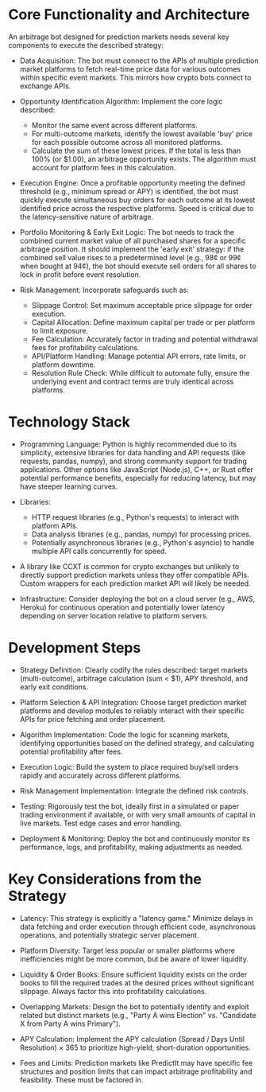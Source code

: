 # Core Functionality and Architecture
An arbitrage bot designed for prediction markets needs several key components to execute the described strategy:

- Data Acquisition: The bot must connect to the APIs of multiple prediction market platforms to fetch real-time price data for various outcomes within specific event markets. This mirrors how crypto bots connect to exchange APIs.

- Opportunity Identification Algorithm: Implement the core logic described:

  - Monitor the same event across different platforms.
  - For multi-outcome markets, identify the lowest available 'buy' price for each possible outcome across all monitored platforms.
  - Calculate the sum of these lowest prices. If the total is less than 100% (or $1.00), an arbitrage opportunity exists. The algorithm must account for platform fees in this calculation.

- Execution Engine: Once a profitable opportunity meeting the defined threshold (e.g., minimum spread or APY) is identified, the bot must quickly execute simultaneous buy orders for each outcome at its lowest identified price across the respective platforms. Speed is critical due to the latency-sensitive nature of arbitrage.

- Portfolio Monitoring & Early Exit Logic: The bot needs to track the combined current market value of all purchased shares for a specific arbitrage position. It should implement the 'early exit' strategy: if the combined sell value rises to a predetermined level (e.g., 98¢ or 99¢ when bought at 94¢), the bot should execute sell orders for all shares to lock in profit before event resolution.

- Risk Management: Incorporate safeguards such as:

  - Slippage Control: Set maximum acceptable price slippage for order execution.
  - Capital Allocation: Define maximum capital per trade or per platform to limit exposure.
  - Fee Calculation: Accurately factor in trading and potential withdrawal fees for profitability calculations.
  - API/Platform Handling: Manage potential API errors, rate limits, or platform downtime.
  - Resolution Rule Check: While difficult to automate fully, ensure the underlying event and contract terms are truly identical across platforms.

# Technology Stack
- Programming Language: Python is highly recommended due to its simplicity, extensive libraries for data handling and API requests (like requests, pandas, numpy), and strong community support for trading applications. Other options like JavaScript (Node.js), C++, or Rust offer potential performance benefits, especially for reducing latency, but may have steeper learning curves.

- Libraries:

  - HTTP request libraries (e.g., Python's requests) to interact with platform APIs.
  - Data analysis libraries (e.g., pandas, numpy) for processing prices.
  - Potentially asynchronous libraries (e.g., Python's asyncio) to handle multiple API calls concurrently for speed.

- A library like CCXT is common for crypto exchanges but unlikely to directly support prediction markets unless they offer compatible APIs. Custom wrappers for each prediction market API will likely be needed.

- Infrastructure: Consider deploying the bot on a cloud server (e.g., AWS, Heroku) for continuous operation and potentially lower latency depending on server location relative to platform servers.

# Development Steps
- Strategy Definition: Clearly codify the rules described: target markets (multi-outcome), arbitrage calculation (sum < $1), APY threshold, and early exit conditions.

- Platform Selection & API Integration: Choose target prediction market platforms and develop modules to reliably interact with their specific APIs for price fetching and order placement.

- Algorithm Implementation: Code the logic for scanning markets, identifying opportunities based on the defined strategy, and calculating potential profitability after fees.

- Execution Logic: Build the system to place required buy/sell orders rapidly and accurately across different platforms.

- Risk Management Implementation: Integrate the defined risk controls.

- Testing: Rigorously test the bot, ideally first in a simulated or paper trading environment if available, or with very small amounts of capital in live markets. Test edge cases and error handling.

- Deployment & Monitoring: Deploy the bot and continuously monitor its performance, logs, and profitability, making adjustments as needed.

# Key Considerations from the Strategy

- Latency: This strategy is explicitly a "latency game." Minimize delays in data fetching and order execution through efficient code, asynchronous operations, and potentially strategic server placement.

- Platform Diversity: Target less popular or smaller platforms where inefficiencies might be more common, but be aware of lower liquidity.

- Liquidity & Order Books: Ensure sufficient liquidity exists on the order books to fill the required trades at the desired prices without significant slippage. Always factor this into profitability calculations.

- Overlapping Markets: Design the bot to potentially identify and exploit related but distinct markets (e.g., "Party A wins Election" vs. "Candidate X from Party A wins Primary").

- APY Calculation: Implement the APY calculation (Spread / Days Until Resolution) × 365 to prioritize high-yield, short-duration opportunities.

- Fees and Limits: Prediction markets like PredictIt may have specific fee structures and position limits that can impact arbitrage profitability and feasibility. These must be factored in.